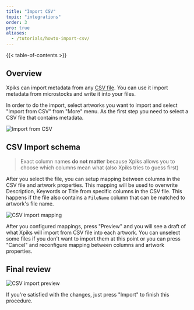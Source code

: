 ```yaml
---
title: "Import CSV"
topic: "integrations"
order: 3
pro: true
aliases:
  - /tutorials/howto-import-csv/
---
```


{{< table-of-contents >}}

## Overview

Xpiks can import metadata from any [CSV file](https://en.wikipedia.org/wiki/Comma-separated_values). You can use it import metadata from microstocks and write it into your files.

In order to do the import, select artworks you want to import and select "Import from CSV" from "More" menu. As the first step you need to select a CSV file that contains metadata.

![Import from CSV](/images/tutorials/howto/import-csv.gif)

## CSV Import schema

> Exact column names **do not matter** because Xpiks allows you to choose which columns mean what (also Xpiks tries to guess first)

After you select the file, you can setup mapping between columns in the CSV file and artwork properties. This mapping will be used to overwrite Description, Keywords or Title from specific columns in the CSV file. This happens if the file also contains a `FileName` column that can be matched to artwork's file name.

![CSV import mapping](/images/tutorials/howto/csv-import-mapping.png "Left side contains columns that Xpiks found in the CSV file")

After you configured mappings, press "Preview" and you will see a draft of what Xpiks will import from CSV file into each artwork. You can unselect some files if you don't want to import them at this point or you can press "Cancel" and reconfigure mapping between columns and artwork properties.

## Final review

![CSV import preview](/images/tutorials/howto/csv-import-preview.png)

If you're satisfied with the changes, just press "Import" to finish this procedure.
